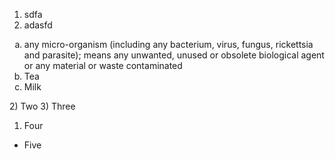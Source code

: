 1. sdfa
1. adasfd
<ol type="a">
  <li>any micro-organism (including any bacterium, virus, fungus, rickettsia and parasite); means any unwanted, unused or obsolete biological agent or any material or waste contaminated</li>
  <li>Tea</li>
  <li>Milk</li>
</ol>
2)  Two
3)  Three

<!-- end list -->

1.  Four

<!-- end list -->

  - Five
